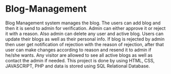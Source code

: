 # Blog-Management
Blog Management system manages the blog. The users can add blog and then it is send to admin for verification. Admin can either approve it or reject it with a reason. Also admin can delete any user and active blog. Users can update their blogs as well as their personal info. If blog is rejected by admin then user get notification of rejection with the reason of rejection, after that user can make changes according to reason and resend it to admin if he/she wants. 
Any visitor are allowed to see all active blogs as well as contact the admin if needed. 
This project is done by using HTML, CSS, JAVASCRIPT, PHP and data is stored using SQL Relational Database.
